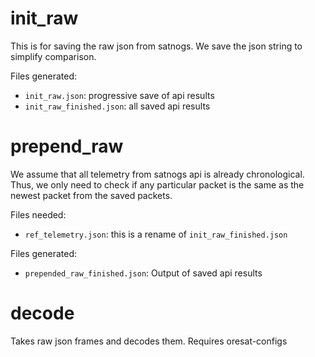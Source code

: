 

# init_raw

This is for saving the raw json from satnogs. We save the json string to simplify comparison.

Files generated:
- `init_raw.json`: progressive save of api results
- `init_raw_finished.json`: all saved api results




# prepend_raw

We assume that all telemetry from satnogs api is already chronological. 
Thus, we only need to check if any particular packet is the same as the newest packet from the saved packets.

Files needed:
- `ref_telemetry.json`: this is a rename of `init_raw_finished.json`

Files generated:
- `prepended_raw_finished.json`: Output of saved api results



# decode

Takes raw json frames and decodes them. Requires oresat-configs




